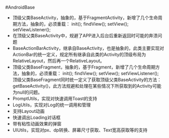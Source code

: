 #AndroidBase


 - 顶级父类BaseActivity，抽象的，基于FragmentActivity，新增了几个生命周期方法，抽象的，必须重载：
        init();
        findView();
        setView();
        setViewListener();
 - 在顶级父类BaseActivity中，规避了APP进入后台后重新返回时可能的奔溃问题
 - BaseActionBarActivity，继承自BaseActivity，也是抽象的，此类主要实现对ActionBar的统一定义，规定所有继承自此类的Activity的顶级布局为RelativeLayout，然后再一个RelativeLayout。
 - 顶级父类BaseFragment，抽象的，基于Fragment，新增了几个生命周期方法，抽象的，必须重载：
        init();
        findView();
        setView();
        setViewListener();
 顶级父类BaseFragment同时统一定义了获取顶级父类BaseActivity的方法：getBaseActivity()，此方法规避和处理在某些情况下所获取到的Activity可能为null的问题。
 - PromptUtils，实现对快速调用Toast的支持
 - LogUtils，实现对Log的统一调用和管理
 - 支持Layout动画
 - 快速调出Loading对话框
 - 带有粘性动画效果的弹窗
 - UIUtils，实现对px、dp转换、屏幕尺寸获取、Text宽高获取等的支持
